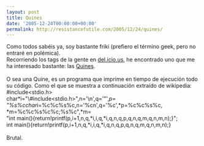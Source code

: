 ```yaml
---
layout: post
title: Quines
date: '2005-12-24T00:00:00+00:00'
permalink: http://resistancefutile.com/2005/12/24/quines/
---
```

Como todos sab&#233;is ya, soy bastante friki (prefiero el t&#233;rmino geek, pero no entrar&#233; en pol&#233;mica).<br />Recorriendo los tags de la gente en <a href="http://del.icio.us/popular/">del.icio.us</a>, he encontrado uno que me ha interesado bastante: las <a href="http://www.madore.org/~david/computers/quine.html">Quines</a>. <br /><br />O sea una Quine, es un programa que imprime en tiempo de ejecuci&#243;n todo su c&#243;digo. Como el que se muestra a continuaci&#243;n extra&#237;do de wikipedia:<br />#include<stdio.h><br />char*i="\\#include<stdio.h>",n='\n',q='"',*p=<br />"%s%cchar*i=%c%c%s%c,n='%cn',q='%c',*p=%c%c%s%c,<br />*m=%c%c%s%c%c;%s%c",*m=<br />"int main(){return!printf(p,i+1,n,q,*i,i,q,*i,q,n,q,p,q,n,q,m,q,n,m,n);}";<br />int main(){return!printf(p,i+1,n,q,*i,i,q,*i,q,n,q,p,q,n,q,m,q,n,m,n);}<br /><br />Brutal.
